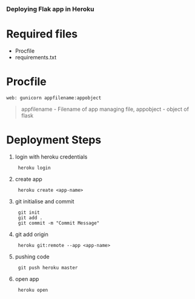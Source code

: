 ### Deploying Flak app in Heroku

# Required files

-   Procfile
-   requirements.txt

# Procfile

    web: gunicorn appfilename:appobject

> appfilename - Filename of app managing file,
> appobject - object of flask

# Deployment Steps

1. login with heroku credentials

        heroku login

2. create app

        heroku create <app-name>

3. git initialise and commit

        git init
        git add .
        git commit -m "Commit Message"

4. git add origin

        heroku git:remote --app <app-name>

5. pushing code

        git push heroku master

6. open app

        heroku open
